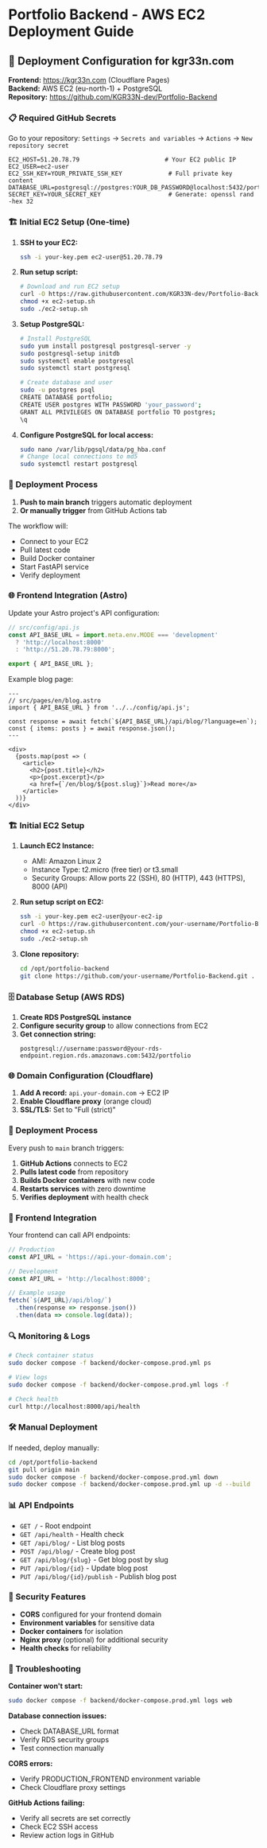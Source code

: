 # Portfolio Backend - AWS EC2 Deployment Guide

## 🚀 Deployment Configuration for kgr33n.com

**Frontend:** https://kgr33n.com (Cloudflare Pages)  
**Backend:** AWS EC2 (eu-north-1) + PostgreSQL  
**Repository:** https://github.com/KGR33N-dev/Portfolio-Backend  

### 📋 Required GitHub Secrets

Go to your repository: `Settings` → `Secrets and variables` → `Actions` → `New repository secret`

```
EC2_HOST=51.20.78.79                        # Your EC2 public IP
EC2_USER=ec2-user
EC2_SSH_KEY=YOUR_PRIVATE_SSH_KEY             # Full private key content
DATABASE_URL=postgresql://postgres:YOUR_DB_PASSWORD@localhost:5432/portfolio
SECRET_KEY=YOUR_SECRET_KEY                   # Generate: openssl rand -hex 32
```

### 🏗️ Initial EC2 Setup (One-time)

1. **SSH to your EC2:**
   ```bash
   ssh -i your-key.pem ec2-user@51.20.78.79
   ```

2. **Run setup script:**
   ```bash
   # Download and run EC2 setup
   curl -O https://raw.githubusercontent.com/KGR33N-dev/Portfolio-Backend/main/backend/ec2-setup.sh
   chmod +x ec2-setup.sh
   sudo ./ec2-setup.sh
   ```

3. **Setup PostgreSQL:**
   ```bash
   # Install PostgreSQL
   sudo yum install postgresql postgresql-server -y
   sudo postgresql-setup initdb
   sudo systemctl enable postgresql
   sudo systemctl start postgresql
   
   # Create database and user
   sudo -u postgres psql
   CREATE DATABASE portfolio;
   CREATE USER postgres WITH PASSWORD 'your_password';
   GRANT ALL PRIVILEGES ON DATABASE portfolio TO postgres;
   \q
   ```

4. **Configure PostgreSQL for local access:**
   ```bash
   sudo nano /var/lib/pgsql/data/pg_hba.conf
   # Change local connections to md5
   sudo systemctl restart postgresql
   ```

### 🚀 Deployment Process

1. **Push to main branch** triggers automatic deployment
2. **Or manually trigger** from GitHub Actions tab

The workflow will:
- Connect to your EC2
- Pull latest code
- Build Docker container
- Start FastAPI service
- Verify deployment

### 🌐 Frontend Integration (Astro)

Update your Astro project's API configuration:

```javascript
// src/config/api.js
const API_BASE_URL = import.meta.env.MODE === 'development'
  ? 'http://localhost:8000'
  : 'http://51.20.78.79:8000';

export { API_BASE_URL };
```

Example blog page:
```astro
---
// src/pages/en/blog.astro
import { API_BASE_URL } from '../../config/api.js';

const response = await fetch(`${API_BASE_URL}/api/blog/?language=en`);
const { items: posts } = await response.json();
---

<div>
  {posts.map(post => (
    <article>
      <h2>{post.title}</h2>
      <p>{post.excerpt}</p>
      <a href={`/en/blog/${post.slug}`}>Read more</a>
    </article>
  ))}
</div>
```

### 🏗️ Initial EC2 Setup

1. **Launch EC2 Instance:**
   - AMI: Amazon Linux 2
   - Instance Type: t2.micro (free tier) or t3.small
   - Security Groups: Allow ports 22 (SSH), 80 (HTTP), 443 (HTTPS), 8000 (API)

2. **Run setup script on EC2:**
   ```bash
   ssh -i your-key.pem ec2-user@your-ec2-ip
   curl -O https://raw.githubusercontent.com/your-username/Portfolio-Backend/main/backend/ec2-setup.sh
   chmod +x ec2-setup.sh
   sudo ./ec2-setup.sh
   ```

3. **Clone repository:**
   ```bash
   cd /opt/portfolio-backend
   git clone https://github.com/your-username/Portfolio-Backend.git .
   ```

### 🗄️ Database Setup (AWS RDS)

1. **Create RDS PostgreSQL instance**
2. **Configure security group** to allow connections from EC2
3. **Get connection string:**
   ```
   postgresql://username:password@your-rds-endpoint.region.rds.amazonaws.com:5432/portfolio
   ```

### 🌐 Domain Configuration (Cloudflare)

1. **Add A record:** `api.your-domain.com` → EC2 IP
2. **Enable Cloudflare proxy** (orange cloud)
3. **SSL/TLS:** Set to "Full (strict)"

### 🔄 Deployment Process

Every push to `main` branch triggers:

1. **GitHub Actions** connects to EC2
2. **Pulls latest code** from repository
3. **Builds Docker containers** with new code
4. **Restarts services** with zero downtime
5. **Verifies deployment** with health check

### 📱 Frontend Integration

Your frontend can call API endpoints:

```javascript
// Production
const API_URL = 'https://api.your-domain.com';

// Development  
const API_URL = 'http://localhost:8000';

// Example usage
fetch(`${API_URL}/api/blog/`)
  .then(response => response.json())
  .then(data => console.log(data));
```

### 🔍 Monitoring & Logs

```bash
# Check container status
sudo docker compose -f backend/docker-compose.prod.yml ps

# View logs
sudo docker compose -f backend/docker-compose.prod.yml logs -f

# Check health
curl http://localhost:8000/api/health
```

### 🛠️ Manual Deployment

If needed, deploy manually:

```bash
cd /opt/portfolio-backend
git pull origin main
sudo docker compose -f backend/docker-compose.prod.yml down
sudo docker compose -f backend/docker-compose.prod.yml up -d --build
```

### 📊 API Endpoints

- `GET /` - Root endpoint
- `GET /api/health` - Health check
- `GET /api/blog/` - List blog posts
- `POST /api/blog/` - Create blog post
- `GET /api/blog/{slug}` - Get blog post by slug
- `PUT /api/blog/{id}` - Update blog post
- `PUT /api/blog/{id}/publish` - Publish blog post

### 🔐 Security Features

- **CORS** configured for your frontend domain
- **Environment variables** for sensitive data
- **Docker containers** for isolation
- **Nginx proxy** (optional) for additional security
- **Health checks** for reliability

### 🚨 Troubleshooting

**Container won't start:**
```bash
sudo docker compose -f backend/docker-compose.prod.yml logs web
```

**Database connection issues:**
- Check DATABASE_URL format
- Verify RDS security groups
- Test connection manually

**CORS errors:**
- Verify PRODUCTION_FRONTEND environment variable
- Check Cloudflare proxy settings

**GitHub Actions failing:**
- Verify all secrets are set correctly
- Check EC2 SSH access
- Review action logs in GitHub

